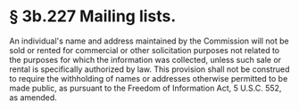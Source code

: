 # § 3b.227   Mailing lists.

An individual's name and address maintained by the Commission will not be sold or rented for commercial or other solicitation purposes not related to the purposes for which the information was collected, unless such sale or rental is specifically authorized by law. This provision shall not be construed to require the withholding of names or addresses otherwise permitted to be made public, as pursuant to the Freedom of Information Act, 5 U.S.C. 552, as amended. 




